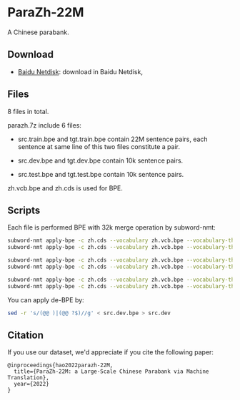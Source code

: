 # ParaZh-22M
A Chinese parabank.


## Download
* [Baidu Netdisk](https://): download in Baidu Netdisk, 

## Files
8 files in total.

parazh.7z include 6 files: 

* src.train.bpe and tgt.train.bpe contain 22M sentence pairs, each sentence at same line of this two files constitute a pair.

* src.dev.bpe and tgt.dev.bpe contain 10k sentence pairs.

* src.test.bpe and tgt.test.bpe contain 10k sentence pairs.

zh.vcb.bpe and zh.cds is used for BPE.

## Scripts
Each file is performed BPE with 32k merge operation by subword-nmt:
```bash
subword-nmt apply-bpe -c zh.cds --vocabulary zh.vcb.bpe --vocabulary-threshold 8 < src.train > src.train.bpe
subword-nmt apply-bpe -c zh.cds --vocabulary zh.vcb.bpe --vocabulary-threshold 8 < tgt.train > tgt.train.bpe

subword-nmt apply-bpe -c zh.cds --vocabulary zh.vcb.bpe --vocabulary-threshold 8 < src.dev > src.dev.bpe
subword-nmt apply-bpe -c zh.cds --vocabulary zh.vcb.bpe --vocabulary-threshold 8 < tgt.dev > tgt.dev.bpe

subword-nmt apply-bpe -c zh.cds --vocabulary zh.vcb.bpe --vocabulary-threshold 8 < src.test > src.test.bpe
subword-nmt apply-bpe -c zh.cds --vocabulary zh.vcb.bpe --vocabulary-threshold 8 < tgt.test > tgt.test.bpe

```

You can apply de-BPE by:
```bash
sed -r 's/(@@ )|(@@ ?$)//g' < src.dev.bpe > src.dev
```

## Citation
If you use our dataset, we'd appreciate if you cite the following paper:
```
@inproceedings{hao2022parazh-22M,
  title={ParaZh-22M: a Large-Scale Chinese Parabank via Machine Translation},
  year={2022}
}
```